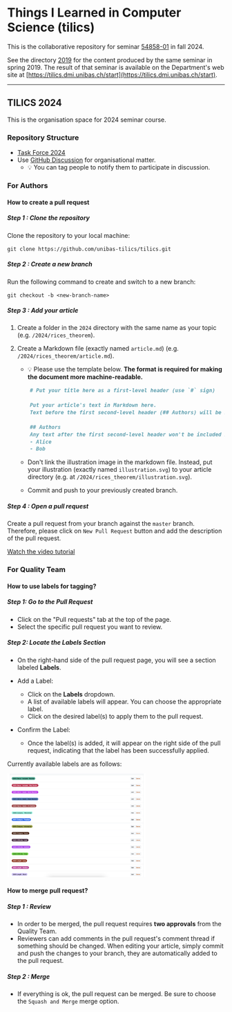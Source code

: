 # Things I Learned in Computer Science (tilics)

This is the collaborative repository for seminar
[54858-01](https://vorlesungsverzeichnis.unibas.ch/de/home?id=286129) in fall 2024.

See the directory [2019](/2019/) for the content produced by the same seminar in spring 2019. The result of that seminar is available on the Department's web site at [https://tilics.dmi.unibas.ch/start](https://tilics.dmi.unibas.ch/start).

---

## TILICS 2024

This is the organisation space for 2024 seminar course.

### Repository Structure

- [Task Force 2024](/admin/taskforces_2024.md)
- Use [GitHub Discussion](https://github.com/unibas-tilics/tilics/discussions) for organisational matter.
  - 💡 You can tag people to notify them to participate in discussion.

###  For Authors

#### How to create a pull request

##### Step 1 : Clone the repository

Clone the repository to your local machine:

```
git clone https://github.com/unibas-tilics/tilics.git
```

##### Step 2 : Create a new branch

Run the following command to create and switch to a new branch: 

```
git checkout -b <new-branch-name>
```

##### Step 3 : Add your article

1. Create a folder in the `2024` directory with the same name as your topic (e.g. `/2024/rices_theorem`).
2. Create a Markdown file (exactly named `article.md`) (e.g. `/2024/rices_theorem/article.md`).
   - 💡 Please use the template below. **The format is required for making the document more machine-readable.**

    ```markdown
        # Put your title here as a first-level header (use `#` sign)
        
        Put your article's text in Markdown here.
        Text before the first second-level header (## Authors) will be included in the final PDF.

        ## Authors
        Any text after the first second-level header won't be included in the final PDF. This is useful for adding metadata, such as author information.
        - Alice
        - Bob
    ```

    - Don't link the illustration image in the markdown file. Instead, put your illustration (exactly named `illustration.svg`) to your article directory (e.g. at `/2024/rices_theorem/illustration.svg`).

    - Commit and push to your previously created branch.

##### Step 4 : Open a pull request

Create a pull request from your branch against the `master` branch.  Therefore, please click on `New Pull Request` button and add the description of the pull request.

[Watch the video tutorial](./admin/tooling/create-pull-request.mp4)

### For Quality Team

#### How to use labels for tagging?

##### Step 1: Go to the Pull Request

- Click on the "Pull requests" tab at the top of the page.
- Select the specific pull request you want to review.

##### Step 2: Locate the Labels Section

- On the right-hand side of the pull request page, you will see a section labeled **Labels**.

- Add a Label:
    - Click on the **Labels** dropdown.
    - A list of available labels will appear. You can choose the appropriate label.
    - Click on the desired label(s) to apply them to the pull request.

- Confirm the Label:
    - Once the label(s) is added, it will appear on the right side of the pull request, indicating that the label has been successfully applied.


Currently available labels are as follows:

<img src="./admin/tooling/labels.png" width="320" height="240">

#### How to merge pull request?

##### Step 1 : Review

- In order to be merged, the pull request requires **two approvals** from the Quality Team.
- Reviewers can add comments in the pull request's comment thread if something should be changed.  When editing your article, simply commit and push the changes to your branch, they are automatically added to the pull request.

##### Step 2 : Merge

- If everything is ok, the pull request can be merged.  Be sure to choose the `Squash and Merge` merge option.
